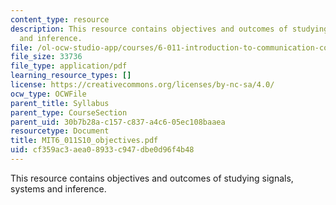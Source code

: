 ```yaml
---
content_type: resource
description: This resource contains objectives and outcomes of studying signals, systems
  and inference.
file: /ol-ocw-studio-app/courses/6-011-introduction-to-communication-control-and-signal-processing-spring-2010/cf359ac3aea08933c947dbe0d96f4b48_MIT6_011S10_objectives.pdf
file_size: 33736
file_type: application/pdf
learning_resource_types: []
license: https://creativecommons.org/licenses/by-nc-sa/4.0/
ocw_type: OCWFile
parent_title: Syllabus
parent_type: CourseSection
parent_uid: 30b7b28a-c157-c837-a4c6-05ec108baaea
resourcetype: Document
title: MIT6_011S10_objectives.pdf
uid: cf359ac3-aea0-8933-c947-dbe0d96f4b48
---
```

This resource contains objectives and outcomes of studying signals, systems and inference.